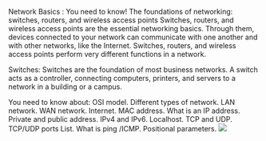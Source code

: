 Network Basics : You need to know! 
The foundations of networking: switches, routers, and wireless access points
Switches, routers, and wireless access points are the essential networking basics. Through them, devices connected to your network can communicate with one another and with other networks, like the Internet. Switches, routers, and wireless access points perform very different functions in a network.

Switches:
Switches are the foundation of most business networks. A switch acts as a controller, connecting computers, printers, and servers to a network in a building or a campus.

You need to know about:
OSI model.
Different types of network.
LAN network.
WAN network.
Internet.
MAC address.
What is an IP address.
Private and public address.
IPv4 and IPv6.
Localhost.
TCP and UDP.
TCP/UDP ports List.
What is ping /ICMP.
Positional parameters.
![](https://www.google.com/search?q=network+&tbm=isch&ved=2ahUKEwiJ8q7EqZj2AhUP0oUKHXdeAZwQ2-cCegQIABAA&oq=network+&gs_lcp=CgNpbWcQAzIHCCMQ7wMQJzIFCAAQgAQyBQgAEIAEMgUIABCABDIFCAAQgAQyBQgAEIAEMgUIABCABDIFCAAQgAQyBQgAEIAEMgUIABCABDoICAAQBxAeEBM6CAgAEAgQHhATUP0GWIcNYKYPaABwAHgAgAH-AogB9AuSAQcwLjQuMi4xmAEAoAEBqgELZ3dzLXdpei1pbWfAAQE&sclient=img&ei=2ncXYomdBo-klwT3vIXgCQ&bih=566&biw=1366#imgrc=vn5GDSaTkNZPNM)